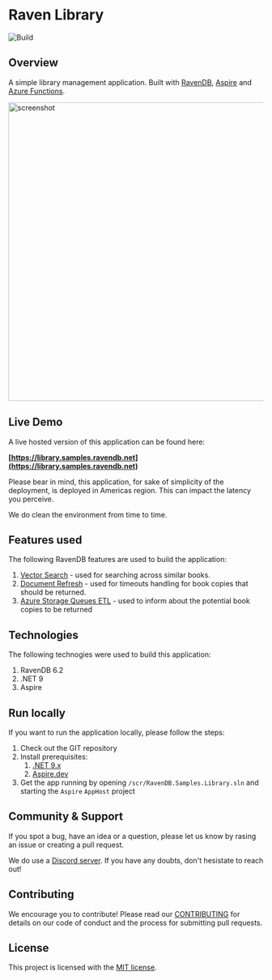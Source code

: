 # Raven Library

![Build](https://github.com/ravendb/sample-blueprint/actions/workflows/build.yml/badge.svg)

## Overview

A simple library management application. Built with [RavenDB](https://ravendb.net), [Aspire](https://aspire.dev) and [Azure Functions](https://azure.microsoft.com/en-us/products/functions).

<img width="950" height="590" alt="screenshot" src="https://github.com/user-attachments/assets/108cbb63-e937-4b40-9cb0-28123fc93125" />

## Live Demo

A live hosted version of this application can be found here:

**[https://library.samples.ravendb.net](https://library.samples.ravendb.net)**

Please bear in mind, this application, for sake of simplicity of the deployment, is deployed in Americas region. This can impact the latency you perceive.

We do clean the environment from time to time.

## Features used

The following RavenDB features are used to build the application:

1. [Vector Search](https://docs.ravendb.net/7.1/ai-integration/vector-search/ravendb-as-vector-database) - used for searching across similar books.
1. [Document Refresh](https://docs.ravendb.net/7.1/studio/database/settings/document-refresh) - used for timeouts handling for book copies that should be returned.
1. [Azure Storage Queues ETL](https://docs.ravendb.net/7.1/server/ongoing-tasks/etl/queue-etl/azure-queue) - used to inform about the potential book copies to be returned

## Technologies

The following technogies were used to build this application:

1. RavenDB 6.2
1. .NET 9
1. Aspire

## Run locally

If you want to run the application locally, please follow the steps:

1. Check out the GIT repository
1. Install prerequisites:
   1. [.NET 9.x](https://dotnet.microsoft.com/en-us/download/dotnet/9.0)
   1. [Aspire.dev](https://aspire.dev/get-started/install-cli/)
1. Get the app running by opening `/scr/RavenDB.Samples.Library.sln` and starting the `Aspire` `AppHost` project

## Community & Support

If you spot a bug, have an idea or a question, please let us know by rasing an issue or creating a pull request. 

We do use a [Discord server](https://discord.gg/ravendb). If you have any doubts, don't hesistate to reach out!

## Contributing

We encourage you to contribute! Please read our [CONTRIBUTING](CONTRIBUTING.md) for details on our code of conduct and the process for submitting pull requests.

## License

This project is licensed with the [MIT license](LICENSE).

